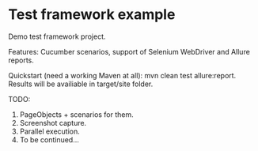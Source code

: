 # Test framework example
Demo test framework project.

Features:
Cucumber scenarios, support of Selenium WebDriver and Allure reports.

Quickstart (need a working Maven at all): mvn clean test allure:report.
Results will be availiable in target/site folder. 

TODO:
1. PageObjects + scenarios for them.
2. Screenshot capture.
3. Parallel execution.
4. To be continued...
